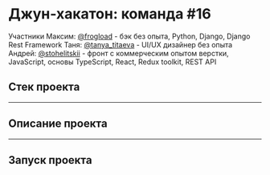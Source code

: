 # Джун-хакатон: команда #16
Участники
Максим: [@frogload](https://t.me/frogload) - бэк без опыта, Python, Django, Django Rest Framework
Таня: [@tanya_titaeva](https://t.me/tanya_titaeva) - UI/UX дизайнер без опыта
Андрей: [@stohelitskii](https://t.me/stohelitskii) -  фронт с коммерческим опытом верстки, JavaScript, основы TypeScript, React, Redux toolkit, REST API

## Стек проекта
--------
## Описание проекта
--------
## Запуск проекта
